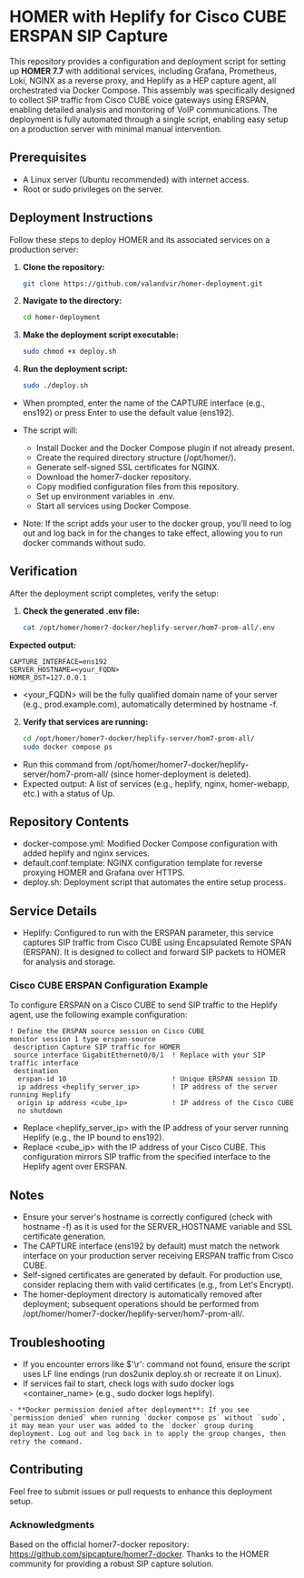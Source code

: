 # HOMER with Heplify for Cisco CUBE ERSPAN SIP Capture

This repository provides a configuration and deployment script for setting up **HOMER 7.7** with additional services, including Grafana, Prometheus, Loki, NGINX as a reverse proxy, and Heplify as a HEP capture agent, all orchestrated via Docker Compose. This assembly was specifically designed to collect SIP traffic from Cisco CUBE voice gateways using ERSPAN, enabling detailed analysis and monitoring of VoIP communications. The deployment is fully automated through a single script, enabling easy setup on a production server with minimal manual intervention.

## Prerequisites

- A Linux server (Ubuntu recommended) with internet access.
- Root or sudo privileges on the server.

## Deployment Instructions

Follow these steps to deploy HOMER and its associated services on a production server:

1. **Clone the repository:**
   ```bash
   git clone https://github.com/valandvir/homer-deployment.git
   
2. **Navigate to the directory:**
   ```bash
   cd homer-deployment

4. **Make the deployment script executable:**
   ```bash
   sudo chmod +x deploy.sh
   
5. **Run the deployment script:**
   ```bash
   sudo ./deploy.sh

* When prompted, enter the name of the CAPTURE interface (e.g., ens192) or press Enter to use the default value (ens192).

* The script will:

   * Install Docker and the Docker Compose plugin if not already present.
   * Create the required directory structure (/opt/homer/).
   * Generate self-signed SSL certificates for NGINX.
   * Download the homer7-docker repository.
   * Copy modified configuration files from this repository.
   * Set up environment variables in .env.
   * Start all services using Docker Compose.
* Note: If the script adds your user to the docker group, you’ll need to log out and log back in for the changes to take effect, allowing you to run docker commands without sudo.


## Verification
After the deployment script completes, verify the setup:

1. **Check the generated .env file:**
   ```bash
   cat /opt/homer/homer7-docker/heplify-server/hom7-prom-all/.env

**Expected output:**
```
CAPTURE_INTERFACE=ens192
SERVER_HOSTNAME=<your_FQDN>
HOMER_DST=127.0.0.1
```
* <your_FQDN> will be the fully qualified domain name of your server (e.g., prod.example.com), automatically determined by hostname -f.


2. **Verify that services are running:**
   ```bash
   cd /opt/homer/homer7-docker/heplify-server/hom7-prom-all/
   sudo docker compose ps

* Run this command from /opt/homer/homer7-docker/heplify-server/hom7-prom-all/ (since homer-deployment is deleted).
* Expected output: A list of services (e.g., heplify, nginx, homer-webapp, etc.) with a status of Up.

## Repository Contents
   * docker-compose.yml: Modified Docker Compose configuration with added heplify and nginx services.
   * default.conf.template: NGINX configuration template for reverse proxying HOMER and Grafana over HTTPS.
   * deploy.sh: Deployment script that automates the entire setup process.

## Service Details
* Heplify: Configured to run with the ERSPAN parameter, this service captures SIP traffic from Cisco CUBE using Encapsulated Remote SPAN (ERSPAN). It is designed to collect and forward SIP packets to HOMER for analysis and storage.

### Cisco CUBE ERSPAN Configuration Example
To configure ERSPAN on a Cisco CUBE to send SIP traffic to the Heplify agent, use the following example configuration:
```
! Define the ERSPAN source session on Cisco CUBE
monitor session 1 type erspan-source
 description Capture SIP traffic for HOMER
 source interface GigabitEthernet0/0/1  ! Replace with your SIP traffic interface
 destination
  erspan-id 10                          ! Unique ERSPAN session ID
  ip address <heplify_server_ip>        ! IP address of the server running Heplify
  origin ip address <cube_ip>           ! IP address of the Cisco CUBE
  no shutdown
```
* Replace <heplify_server_ip> with the IP address of your server running Heplify (e.g., the IP bound to ens192).
* Replace <cube_ip> with the IP address of your Cisco CUBE.
This configuration mirrors SIP traffic from the specified interface to the Heplify agent over ERSPAN.

## Notes
* Ensure your server's hostname is correctly configured (check with hostname -f) as it is used for the SERVER_HOSTNAME variable and SSL certificate generation.
* The CAPTURE interface (ens192 by default) must match the network interface on your production server receiving ERSPAN traffic from Cisco CUBE.
* Self-signed certificates are generated by default. For production use, consider replacing them with valid certificates (e.g., from Let's Encrypt).
* The homer-deployment directory is automatically removed after deployment; subsequent operations should be performed from /opt/homer/homer7-docker/heplify-server/hom7-prom-all/.

## Troubleshooting
* If you encounter errors like $'\r': command not found, ensure the script uses LF line endings (run dos2unix deploy.sh or recreate it on Linux).
* If services fail to start, check logs with sudo docker logs <container_name> (e.g., sudo docker logs heplify).
```
- **Docker permission denied after deployment**: If you see `permission denied` when running `docker compose ps` without `sudo`, it may mean your user was added to the `docker` group during deployment. Log out and log back in to apply the group changes, then retry the command.
```

## Contributing
Feel free to submit issues or pull requests to enhance this deployment setup.

### Acknowledgments
Based on the official homer7-docker repository: https://github.com/sipcapture/homer7-docker.
Thanks to the HOMER community for providing a robust SIP capture solution.
